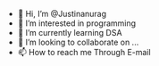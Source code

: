 - 👋 Hi, I’m @Justinanurag
- 👀 I’m interested in programming
- 🌱 I’m currently learning DSA
- 💞️ I’m looking to collaborate on ...
- 📫 How to reach me Through E-mail

<!---
Justinanurag/Justinanurag is a ✨ special ✨ repository because its `README.md` (this file) appears on your GitHub profile.
You can click the Preview link to take a look at your changes.
--->
